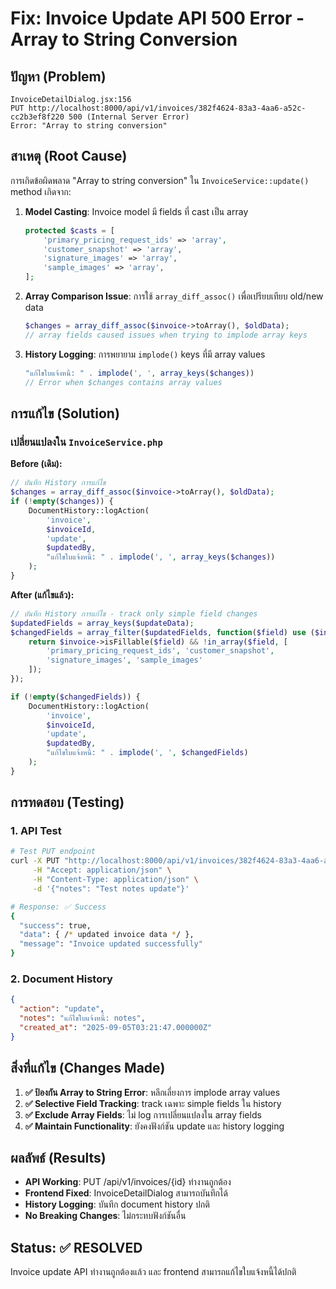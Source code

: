 # Fix: Invoice Update API 500 Error - Array to String Conversion

## ปัญหา (Problem)
```
InvoiceDetailDialog.jsx:156 
PUT http://localhost:8000/api/v1/invoices/382f4624-83a3-4aa6-a52c-cc2b3ef8f220 500 (Internal Server Error)
Error: "Array to string conversion"
```

## สาเหตุ (Root Cause)
การเกิดข้อผิดพลาด "Array to string conversion" ใน `InvoiceService::update()` method เกิดจาก:

1. **Model Casting**: Invoice model มี fields ที่ cast เป็น array
   ```php
   protected $casts = [
       'primary_pricing_request_ids' => 'array',
       'customer_snapshot' => 'array', 
       'signature_images' => 'array',
       'sample_images' => 'array',
   ];
   ```

2. **Array Comparison Issue**: การใช้ `array_diff_assoc()` เพื่อเปรียบเทียบ old/new data
   ```php
   $changes = array_diff_assoc($invoice->toArray(), $oldData);
   // array fields caused issues when trying to implode array keys
   ```

3. **History Logging**: การพยายาม `implode()` keys ที่มี array values
   ```php
   "แก้ไขใบแจ้งหนี้: " . implode(', ', array_keys($changes))
   // Error when $changes contains array values
   ```

## การแก้ไข (Solution)

### เปลี่ยนแปลงใน `InvoiceService.php`

**Before (เดิม):**
```php
// บันทึก History การแก้ไข
$changes = array_diff_assoc($invoice->toArray(), $oldData);
if (!empty($changes)) {
    DocumentHistory::logAction(
        'invoice',
        $invoiceId,
        'update',
        $updatedBy,
        "แก้ไขใบแจ้งหนี้: " . implode(', ', array_keys($changes))
    );
}
```

**After (แก้ไขแล้ว):**
```php
// บันทึก History การแก้ไข - track only simple field changes
$updatedFields = array_keys($updateData);
$changedFields = array_filter($updatedFields, function($field) use ($invoice) {
    return $invoice->isFillable($field) && !in_array($field, [
        'primary_pricing_request_ids', 'customer_snapshot', 
        'signature_images', 'sample_images'
    ]);
});

if (!empty($changedFields)) {
    DocumentHistory::logAction(
        'invoice',
        $invoiceId,
        'update',
        $updatedBy,
        "แก้ไขใบแจ้งหนี้: " . implode(', ', $changedFields)
    );
}
```

## การทดสอบ (Testing)

### 1. API Test
```bash
# Test PUT endpoint
curl -X PUT "http://localhost:8000/api/v1/invoices/382f4624-83a3-4aa6-a52c-cc2b3ef8f220" \
     -H "Accept: application/json" \
     -H "Content-Type: application/json" \
     -d '{"notes": "Test notes update"}'

# Response: ✅ Success
{
  "success": true,
  "data": { /* updated invoice data */ },
  "message": "Invoice updated successfully"
}
```

### 2. Document History
```json
{
  "action": "update",
  "notes": "แก้ไขใบแจ้งหนี้: notes",
  "created_at": "2025-09-05T03:21:47.000000Z"
}
```

## สิ่งที่แก้ไข (Changes Made)

1. **✅ ป้องกัน Array to String Error**: หลีกเลี่ยงการ implode array values
2. **✅ Selective Field Tracking**: track เฉพาะ simple fields ใน history
3. **✅ Exclude Array Fields**: ไม่ log การเปลี่ยนแปลงใน array fields
4. **✅ Maintain Functionality**: ยังคงฟังก์ชัน update และ history logging

## ผลลัพธ์ (Results)

- **API Working**: PUT /api/v1/invoices/{id} ทำงานถูกต้อง
- **Frontend Fixed**: InvoiceDetailDialog สามารถบันทึกได้
- **History Logging**: บันทึก document history ปกติ
- **No Breaking Changes**: ไม่กระทบฟังก์ชันอื่น

## Status: ✅ RESOLVED

Invoice update API ทำงานถูกต้องแล้ว และ frontend สามารถแก้ไขใบแจ้งหนี้ได้ปกติ
